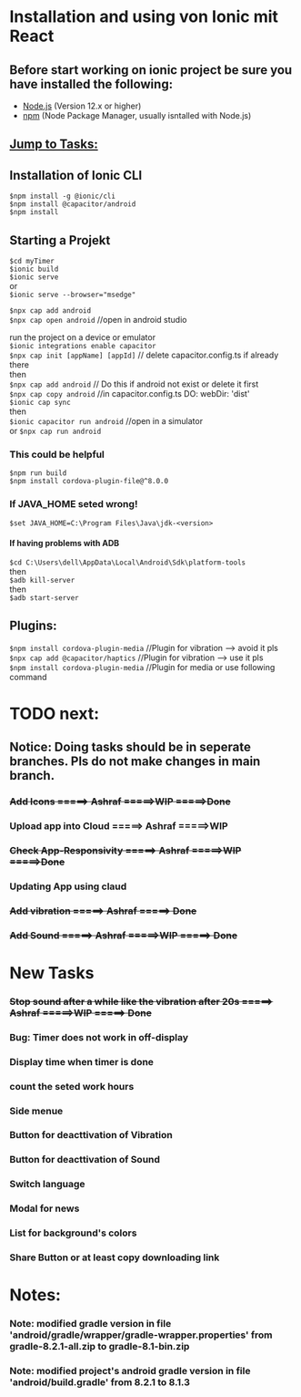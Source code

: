 # Installation and using von Ionic mit React  

## Before start working on ionic project be sure you have installed the following:  
- [Node.js](https://nodejs.org/) (Version 12.x or higher)        
- [npm](https://www.npmjs.com/) (Node Package Manager, usually isntalled with Node.js)        

## [Jump to Tasks:](#tasks) 

## Installation of Ionic CLI  
```$npm install -g @ionic/cli```  
```$npm install @capacitor/android```  
```$npm install```  

## Starting a Projekt  
```$cd myTimer```  
```$ionic build```  
```$ionic serve```  
or  
```$ionic serve --browser="msedge"```  

```$npx cap add android```  
```$npx cap open android```        //open in android studio  


run the project on a device or emulator  
```$ionic integrations enable capacitor```  
```$npx cap init [appName] [appId]```        // delete capacitor.config.ts if already there  
then  
```$npx cap add android```        // Do this if android not exist or delete it first  
```$npx cap copy android```        //in capacitor.config.ts DO: webDir: 'dist'  
```$ionic cap sync```  
then  
```$ionic capacitor run android```        //open in a simulator  
or 
```$npx cap run android```  

### This could be helpful  
```$npm run build```  
```$npm install cordova-plugin-file@^8.0.0 ``` 

### If JAVA_HOME seted wrong!  
```$set JAVA_HOME=C:\Program Files\Java\jdk-<version>```  

#### If having problems with ADB  
```$cd C:\Users\dell\AppData\Local\Android\Sdk\platform-tools```  
then  
```$adb kill-server```  
then  
```$adb start-server```  


## Plugins:
```$npm install cordova-plugin-media```       //Plugin for vibration --> avoid it pls  
```$npx cap add @capacitor/haptics```        //Plugin for vibration --> use it pls  
```$npm install cordova-plugin-media```        //Plugin for media or use following command  


<a id="tasks"></a> 
# TODO next:  

## Notice: Doing tasks should be in seperate branches. Pls do not make changes in main branch.  

### ~~Add Icons                 =====> Ashraf       =====>WIP =====>Done~~  
### Upload app into Cloud       =====> Ashraf       =====>WIP  
### ~~Check App-Responsivity      =====> Ashraf       =====>WIP =====>Done~~  
### Updating App using claud  
### ~~Add vibration               =====> Ashraf     =====> Done~~  
### ~~Add Sound                   =====> Ashraf     =====>WIP =====> Done~~  


# New Tasks
### ~~Stop sound after a while like the vibration after 20s  =====> Ashraf     =====>WIP =====> Done~~  
### Bug: Timer does not work in off-display  
### Display time when timer is done  
### count the seted work hours  
### Side menue  
### Button for deacttivation of Vibration  
### Button for deacttivation of Sound  
### Switch language  
### Modal for news  
### List for background's colors  
### Share Button or at least copy downloading link  



# Notes:
### Note: modified gradle version in file 'android/gradle/wrapper/gradle-wrapper.properties' <distributionUrl> from gradle-8.2.1-all.zip to gradle-8.1-bin.zip
### Note: modified project's android gradle version in file 'android/build.gradle' from 8.2.1 to  8.1.3


